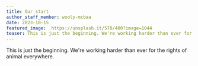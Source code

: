```yaml
---
title: Our start
author_staff_member: wooly-mcbaa
date: 2023-10-15
featured_image:  https://unsplash.it/570/400?image=1044
teaser: This is just the beginning. We're working harder than ever for the rights of animal everywhere.
---
```


This is just the beginning. We're working harder than ever for the rights of animal everywhere.